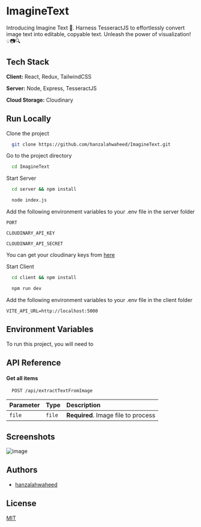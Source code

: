 
# ImagineText

Introducing Imagine Text 🌟. Harness TesseractJS to effortlessly convert image text into editable, copyable text. Unleash the power of visualization! 💡📷🔍




## Tech Stack

**Client:** React, Redux, TailwindCSS

**Server:** Node, Express, TesseractJS

**Cloud Storage:** Cloudinary


## Run Locally

Clone the project

```bash
  git clone https://github.com/hanzalahwaheed/ImagineText.git
```

Go to the project directory

```bash
  cd ImagineText
```

Start Server

```bash
  cd server && npm install
```
```bash
  node index.js
```
Add the following environment variables to your .env file in the server folder

`PORT`

`CLOUDINARY_API_KEY`

`CLOUDINARY_API_SECRET`

You can get your cloudinary keys from [here](https://cloudinary.com/)

Start Client

```bash
  cd client && npm install
```
```bash
  npm run dev
```
Add the following environment variables to your .env file in the client folder

`VITE_API_URL=http://localhost:5000`

## Environment Variables

To run this project, you will need to 
## API Reference

#### Get all items

```http
  POST /api/extractTextFromImage
```

| Parameter | Type     | Description                        |
| :-------- | :------- | :--------------------------------- |
| `file`    | `file`   | **Required**. Image file to process|


## Screenshots

![image](https://github.com/hanzalahwaheed/ImagineText/assets/101456741/3052e0e5-19db-471c-af3b-a072810c3262)



## Authors

- [hanzalahwaheed](https://www.github.com/hanzalahwaheed)


## License

[MIT](https://choosealicense.com/licenses/mit/)

